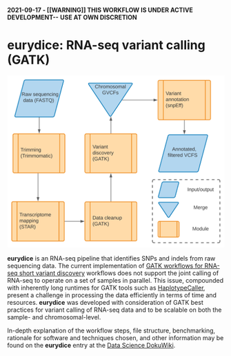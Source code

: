 **2021-09-17 - [[WARNING]] THIS WORKFLOW IS UNDER ACTIVE DEVELOPMENT--**
**USE AT OWN DISCRETION**

<h1>eurydice: RNA-seq variant calling (GATK)</h1>

<p align="center">
<img src="img/eurydice_schema.svg">
</p>

**eurydice** is an RNA-seq pipeline that identifies SNPs and 
indels from raw sequencing data. The current implementation of
[GATK workflows for RNA-seq short variant discovery](https://gatk.broadinstitute.org/hc/en-us/articles/360035531192-RNAseq-short-variant-discovery-SNPs-Indels-)
workflows does not support the joint calling of RNA-seq to operate on a set of 
samples in parallel. This issue, compounded with inherently long runtimes for 
GATK tools such as
[HaplotypeCaller](https://gatk.broadinstitute.org/hc/en-us/articles/360037225632-HaplotypeCaller),
present a challenge in processing the data efficiently in terms of time and 
resources. **eurydice** was developed with consideration of GATK best practices 
for variant calling of RNA-seq data and to be scalable on both the sample- and 
chromosomal-level.

In-depth explanation of the workflow steps, file structure, benchmarking, 
rationale for software and techniques chosen, and other information 
may be found on the **eurydice** entry at the 
[Data Science DokuWiki](https://hpc.agios.local/dokuwiki/doku.php?id=eurydice_gatk_variant_calling).